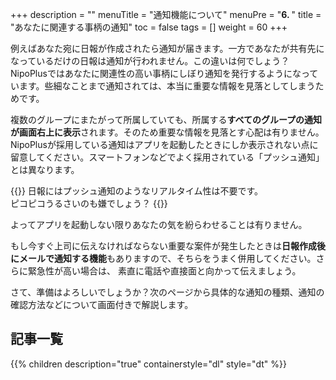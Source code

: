 +++
description = ""
menuTitle = "通知機能について"
menuPre = "<b>6. </b>"
title = "あなたに関連する事柄の通知"
toc = false
tags = []
weight = 60
+++

例えばあなた宛に日報が作成されたら通知が届きます。一方であなたが共有先になっているだけの日報は通知が行われません。この違いは何でしょう？
NipoPlusではあなたに関連性の高い事柄にしぼり通知を発行するようになっています。些細なことまで通知されては、本当に重要な情報を見落としてしまうためです。  

複数のグループにまたがって所属していても、所属する**すべてのグループの通知が画面右上に表示**されます。そのため重要な情報を見落とす心配は有りません。
NipoPlusが採用している通知はアプリを起動したときにしか表示されない点に留意してください。スマートフォンなどでよく採用されている「プッシュ通知」とは異なります。  

{{<alice pos="right" icon="phone">}}
日報にはプッシュ通知のようなリアルタイム性は不要です。  
ピコピコうるさいのも嫌でしょう？
{{</alice>}}

よってアプリを起動しない限りあなたの気を紛らわせることは有りません。

もし今すぐ上司に伝えなければならない重要な案件が発生したときは**日報作成後にメールで通知する機能**もありますので、そちらをうまく併用してください。さらに緊急性が高い場合は、
素直に電話や直接面と向かって伝えましょう。

さて、準備はよろしいでしょうか？次のページから具体的な通知の種類、通知の確認方法などについて画面付きで解説します。

## 記事一覧

{{% children description="true" containerstyle="dl" style="dt" %}}
